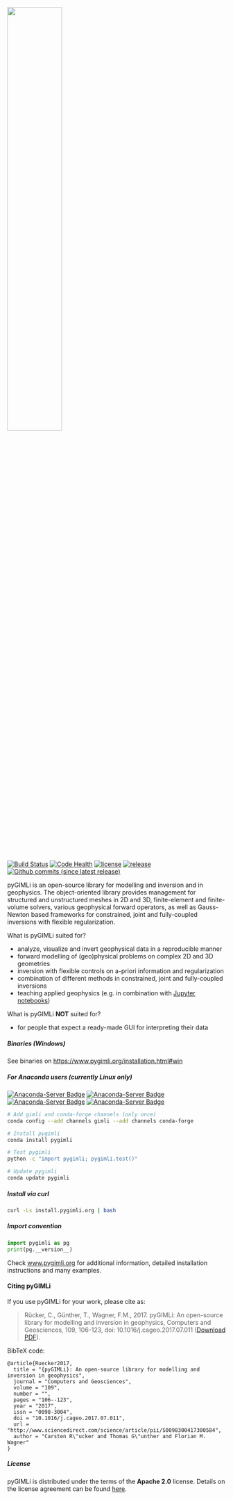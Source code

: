 <!---
Readme for Github repository only. (Get's selected before *.rst file)
-->

<a href="https://www.pygimli.org">
  <img src="https://www.pygimli.org/_static/gimli_logo.svg" width="50%">
</a>

<!-- Re-activate when jenkins is running again
[![Build Status](https://www.pygimli.org/build_status.svg)](https://www.pygimli.org/build.html)
-->
[![Build Status](http://g4.geo.uni-bonn.de:8080/buildStatus/icon?job=pyGIMLi&style=flat)](http://g4.geo.uni-bonn.de:8080/job/pyGIMLi/)
[![Code Health](https://landscape.io/github/gimli-org/gimli/master/landscape.svg)](https://landscape.io/github/gimli-org/gimli/master)
[![license](https://img.shields.io/github/license/gimli-org/gimli.svg?style=flat-square)](https://pygimli.org/license.html)
[![release](https://img.shields.io/github/release/gimli-org/gimli.svg?style=flat-square)](https://github.com/gimli-org/gimli/releases/latest)
[![Github commits (since latest release)](https://img.shields.io/github/commits-since/gimli-org/gimli/latest.svg?style=flat-square)](https://github.com/gimli-org/gimli/tree/dev)


pyGIMLi is an open-source library for modelling and inversion and in geophysics. The object-oriented library provides management for structured and unstructured meshes in 2D and 3D, finite-element and finite-volume solvers, various geophysical forward operators, as well as Gauss-Newton based frameworks for constrained, joint and fully-coupled inversions with flexible regularization.

What is pyGIMLi suited for?

-   analyze, visualize and invert geophysical data in a reproducible manner
-   forward modelling of (geo)physical problems on complex 2D and 3D geometries
-   inversion with flexible controls on a-priori information and regularization
-   combination of different methods in constrained, joint and fully-coupled inversions
-   teaching applied geophysics (e.g. in combination with [Jupyter notebooks])

What is pyGIMLi **NOT** suited for?

-   for people that expect a ready-made GUI for interpreting their data

[jupyter notebooks]: http://jupyter-notebook.readthedocs.io/en/latest/notebook.html#notebook-documents

##### Binaries (Windows)

See binaries on <https://www.pygimli.org/installation.html#win>

##### For Anaconda users (currently Linux only)

[![Anaconda-Server Badge](https://anaconda.org/gimli/pygimli/badges/installer/conda.svg)](https://conda.anaconda.org/gimli)
[![Anaconda-Server Badge](https://anaconda.org/gimli/pygimli/badges/downloads.svg)](https://anaconda.org/gimli/pygimli)
[![Anaconda-Server Badge](https://anaconda.org/gimli/pygimli/badges/version.svg)](https://anaconda.org/gimli/pygimli)
[![Anaconda-Server Badge](https://anaconda.org/gimli/pygimli/badges/latest_release_date.svg)](https://anaconda.org/gimli/pygimli)

```bash
# Add gimli and conda-forge channels (only once)
conda config --add channels gimli --add channels conda-forge

# Install pygimli
conda install pygimli

# Test pygimli
python -c "import pygimli; pygimli.test()"

# Update pygimli
conda update pygimli
```

##### Install via curl

```bash
curl -Ls install.pygimli.org | bash
```

##### Import convention

```python
import pygimli as pg
print(pg.__version__)
```

Check www.pygimli.org for additional information, detailed installation
instructions and many examples.

#### Citing pyGIMLi

If you use pyGIMLi for your work, please cite as:

> Rücker, C., Günther, T., Wagner, F.M., 2017. pyGIMLi: An open-source library for modelling and inversion in geophysics, Computers and Geosciences, 109, 106-123, doi: 10.1016/j.cageo.2017.07.011 ([Download PDF]).

[download pdf]: http://www.sciencedirect.com/science/article/pii/S0098300417300584/pdfft?md5=44253eaacd5490e3fb32210671672496&pid=1-s2.0-S0098300417300584-main.pdf

BibTeX code:

```sourceCode
@article{Ruecker2017,
  title = "{pyGIMLi}: An open-source library for modelling and inversion in geophysics",
  journal = "Computers and Geosciences",
  volume = "109",
  number = "",
  pages = "106--123",
  year = "2017",
  issn = "0098-3004",
  doi = "10.1016/j.cageo.2017.07.011",
  url = "http://www.sciencedirect.com/science/article/pii/S0098300417300584",
  author = "Carsten R\"ucker and Thomas G\"unther and Florian M. Wagner"
}
```

##### License

pyGIMLi is distributed under the terms of the **Apache 2.0** license. Details on
the license agreement can be found [here].

[here]: https://www.pygimli.org/license.html
